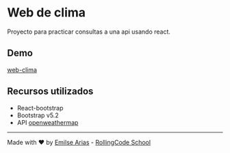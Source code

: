 # Web de clima

Proyecto para practicar consultas a una api usando react.

## Demo

[web-clima](https://rollingcodeschool.github.io/web-clima/)

## Recursos utilizados

- React-bootstrap
- Bootstrap v5.2
- API [openweathermap](https://openweathermap.org/weather-conditions#Weather-Condition-Codes-2) 

___

Made with ❤️ by [Emilse Arias](https://github.com/earias08) - [RollingCode School](https://rollingcodeschool.com/)